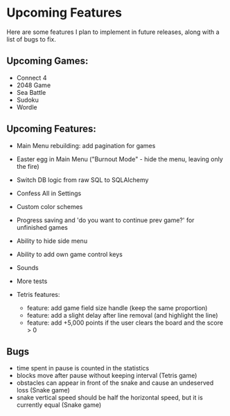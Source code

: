 # Upcoming Features
Here are some features I plan to implement in future releases, along with a list of bugs to fix.


## Upcoming Games:
- Connect 4
- 2048 Game
- Sea Battle
- Sudoku
- Wordle

## Upcoming Features:
- Main Menu rebuilding: add pagination for games
- Easter egg in Main Menu ("Burnout Mode" - hide the menu, leaving only the fire)
- Switch DB logic from raw SQL to SQLAlchemy
- Confess All in Settings
- Custom color schemes
- Progress saving and 'do you want to continue prev game?' for unfinished games
- Ability to hide side menu
- Ability to add own game control keys
- Sounds
- More tests

- Tetris features:
    - feature: add game field size handle (keep the same proportion)
    - feature: add a slight delay after line removal (and highlight the line)
    - feature: add +5,000 points if the user clears the board and the score > 0

## Bugs
- time spent in pause is counted in the statistics
- blocks move after pause without keeping interval (Tetris game)
- obstacles can appear in front of the snake and cause an undeserved loss (Snake game)
- snake vertical speed should be half the horizontal speed, but it is currently equal (Snake game)
